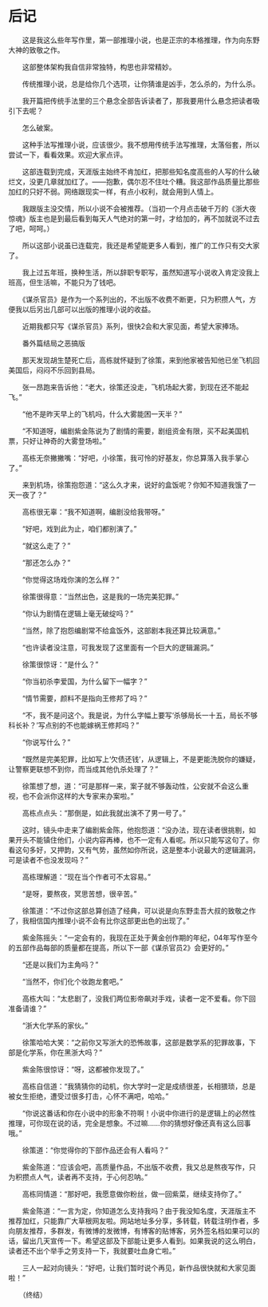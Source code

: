 #	后记

　　这是我这么些年写作里，第一部推理小说，也是正宗的本格推理，作为向东野大神的致敬之作。

　　这部整体架构我自信非常独特，构思也非常精妙。

　　传统推理小说，总是给你几个选项，让你猜谁是凶手，怎么杀的，为什么杀。

　　我开篇把传统手法里的三个悬念全部告诉读者了，那我要用什么悬念把读者吸引下去呢？

　　怎么破案。

　　这种手法写推理小说，应该很少。我不想用传统手法写推理，太落俗套，所以尝试一下，看看效果。欢迎大家点评。

　　这部连载到完成，天涯版主始终不肯加红，把那些知名度高些的人写的什么破烂文，没更几章就加红了。——抱歉，偶尔忍不住吐个糟。我这部作品质量比那些加红的只好不弱。网络跟现实一样，有点小权利，就会用到人情上。

　　我跟版主没交情，所以小说不会被推荐。（当初一个月点击破千万的《浙大夜惊魂》版主也是到最后看到每天人气绝对的第一时，才给加的，再不加就说不过去了吧，呵呵。）

　　所以这部小说虽已连载完，我还是希望能更多人看到，推广的工作只有交大家了。

　　我上过五年班，换种生活，所以辞职专职写，虽然知道写小说收入肯定没我上班高，但生活嘛，不能只为了钱吧。

　　《谋杀官员》是作为一个系列出的，不出版不收费不断更，只为积攒人气，方便我以后另出几部可以出版的推理小说的收益。

　　近期我都只写《谋杀官员》系列，很快2会和大家见面，希望大家捧场。

　　番外篇结局之恶搞版

　　那天发现胡生楚死亡后，高栋就怀疑到了徐策，来到他家被告知他已坐飞机回美国后，闷闷不乐回到县局。

　　张一昂跑来告诉他：“老大，徐策还没走，飞机场起大雾，到现在还不能起飞。”

　　“他不是昨天早上的飞机吗，什么大雾能困一天半？”

　　“不知道呀，编剧紫金陈说为了剧情的需要，剧组资金有限，买不起美国机票，只好让神奇的大雾登场啦。”

　　高栋无奈撇撇嘴：“好吧，小徐策，我可怜的好基友，你总算落入我手掌心了。”

　　来到机场，徐策抱怨道：“这么久才来，说好的盒饭呢？你知不知道我饿了一天一夜了？”

　　高栋很无辜：“我不知道啊，编剧没给我带呀。”

　　“好吧，戏到此为止，咱们都别演了。”

　　“就这么走了？”

　　“那还怎么办？”

　　“你觉得这场戏你演的怎么样？”

　　徐策很得意：“当然出色，这是我的一场完美犯罪。”

　　“你认为剧情在逻辑上毫无破绽吗？”

　　“当然，除了抱怨编剧常不给盒饭外，这部剧本我还算比较满意。”

　　“也许读者没注意，可我发现了这里面有一个巨大的逻辑漏洞。”

　　徐策很惊讶：“是什么？”

　　“你当初杀李爱国，为什么留下一幅字？”

　　“情节需要，颜料不是指向王修邦了吗？”

　　“不，我不是问这个。我是说，为什么字幅上要写‘杀够局长一十五，局长不够科长补？’写点别的不也能嫁祸王修邦吗？”

　　“你说写什么？”

　　“既然是完美犯罪，比如写上‘欠债还钱’，从逻辑上，不是更能洗脱你的嫌疑，让警察更联想不到你，而当成其他仇杀处理了？”

　　徐策想了想，道：“可是那样一来，案子就不够轰动性，公安就不会这么重视，也不会派你这样的大专家来办案啦。”

　　高栋点点头：“那倒是，如此我就出演不了男一号了。”

　　这时，镜头中走来了编剧紫金陈，他抱怨道：“没办法，现在读者很挑剔，如果开头不能镇住他们，小说内容再棒，也不一定有人看呢。所以只能写这句了。你看这句多好，又押韵，又有气势，虽然如你所说，这是整本小说最大的逻辑漏洞，可是读者不也没发现吗？”

　　高栋理解道：“现在当个作者可不太容易。”

　　“是呀，要熬夜，冥思苦想，很辛苦。”

　　徐策道：“不过你这部总算创造了经典，可以说是向东野圭吾大叔的致敬之作了，我相信国内推理小说不会有比你这部更出色的出现了。”

　　紫金陈摇头：“一定会有的，我现在正处于黄金创作期的年纪，04年写作至今的五部作品每部的质量都在提高，所以下一部《谋杀官员2》会更好的。”

　　“还是以我们为主角吗？”

　　“当然不，你们化个妆跑龙套吧。”

　　高栋大叫：“太悲剧了，没我们两位影帝飙对手戏，读者一定不爱看。你下回准备请谁？”

　　“浙大化学系的家伙。”

　　徐策哈哈大笑：“之前你又写浙大的恐怖故事，这部是数学系的犯罪故事，下部是化学系，你在黑浙大吗？”

　　紫金陈很惊讶：“呀，这都被你发现了。”

　　高栋自信道：“我猜猜你的动机，你大学时一定是成绩很差，长相猥琐，总是被女生拒绝，遭受过很多打击，心怀不满吧，哈哈。”

　　“你说这番话和你在小说中的形象不符啊！小说中你进行的是逻辑上的必然性推理，可你现在说的话，完全是想象。不过嘛……你的猜想好像还真有这么回事哦。”

　　徐策道：“你觉得你的下部作品还会有人看吗？”

　　紫金陈道：“应该会吧，高质量作品，不出版不收费，我又总是熬夜写作，只为积攒点人气，读者再不支持，于心何忍呐。”

　　高栋同情道：“那好吧，我愿意做你粉丝，做一回紫菜，继续支持你了。”

　　紫金陈道：“一言为定，你知道怎么支持我吗？由于我没知名度，天涯版主不推荐加红，只能靠广大草根网友啦。网站地址多分享，多转载，转载注明作者，多向朋友推荐，多群发，有微博的发微博，有博客的贴博客，另外签名档如果可以的话，留出几天宣传一下。希望这部及下部能让更多人看到。如果我说的这么明白，读者还不出个举手之劳支持一下，我就要吐血身亡啦。”

　　三人一起对向镜头：“好吧，让我们暂时说个再见，新作品很快就和大家见面啦！”

　　（终结）

